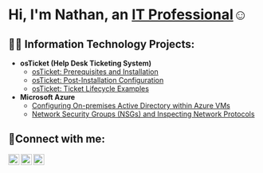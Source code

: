 <h1>Hi, I'm Nathan, an <a href="https://linkedin.com/in/Josh">IT Professional</a>☺</h1>

<h2>👨‍💻 Information Technology Projects:</h2>

- <b>osTicket (Help Desk Ticketing System)</b>
  - [osTicket: Prerequisites and Installation](https://github.com/diennathan/osticket-prereqs)
  - [osTicket: Post-Installation Configuration](https://github.com/diennathan/post-install-config)
  - [osTicket: Ticket Lifecycle Examples](https://github.com/diennathan/ticket-lifecycle)
- <b>Microsoft Azure</b>
  - [Configuring On-premises Active Directory within Azure VMs](https://github.com/diennathan/configure-ad)
  - [Network Security Groups (NSGs) and Inspecting Network Protocols](https://github.com/diennathan/azure-network-protocols)

<h2>🤳Connect with me:</h2>

[<img align="left" alt="Josh | Twitter" width="22px" src="https://cdn.jsdelivr.net/npm/simple-icons@v3/icons/twitter.svg" />][twitter]
[<img align="left" alt="Josh | LinkedIn" width="22px" src="https://cdn.jsdelivr.net/npm/simple-icons@v3/icons/linkedin.svg" />][linkedin]
[<img align="left" alt="Josh | Instagram" width="22px" src="https://cdn.jsdelivr.net/npm/simple-icons@v3/icons/instagram.svg" />][instagram]

[twitter]: https://twitter.com/Josh
[instagram]: https://www.instagram.com/Josh
[linkedin]: https://linkedin.com/in/Josh
